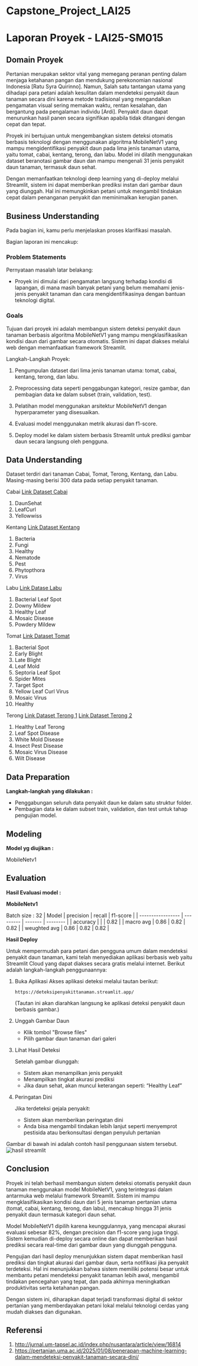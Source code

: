 # Capstone_Project_LAI25

# Laporan Proyek - LAI25-SM015

## Domain Proyek

Pertanian merupakan sektor vital yang memegang peranan penting dalam menjaga ketahanan pangan dan mendukung perekonomian nasional Indonesia [Ratu Syra Quirinno]. Namun, Salah satu tantangan utama yang dihadapi para petani adalah kesulitan dalam mendeteksi penyakit daun tanaman secara dini karena metode tradisional yang mengandalkan pengamatan visual sering memakan waktu, rentan kesalahan, dan bergantung pada pengalaman individu [Ardi]. Penyakit daun dapat menurunkan hasil panen secara signifikan apabila tidak ditangani dengan cepat dan tepat.

Proyek ini bertujuan untuk mengembangkan sistem deteksi otomatis berbasis teknologi dengan menggunakan algoritma MobileNetV1 yang mampu mengidentifikasi penyakit daun pada lima jenis tanaman utama, yaitu tomat, cabai, kentang, terong, dan labu. Model ini dilatih menggunakan dataset beranotasi gambar daun dan mampu mengenali 31 jenis penyakit daun tanaman, termasuk daun sehat.

Dengan memanfaatkan teknologi deep learning yang di-deploy melalui Streamlit, sistem ini dapat memberikan prediksi instan dari gambar daun yang diunggah. Hal ini memungkinkan petani untuk mengambil tindakan cepat dalam penanganan penyakit dan meminimalkan kerugian panen.

## Business Understanding

Pada bagian ini, kamu perlu menjelaskan proses klarifikasi masalah.

Bagian laporan ini mencakup:

### Problem Statements

Pernyataan masalah latar belakang:
- Proyek ini dimulai dari pengamatan langsung terhadap kondisi di lapangan, di mana masih banyak petani yang belum memahami jenis-jenis penyakit tanaman dan cara mengidentifikasinya dengan bantuan teknologi digital.


### Goals

Tujuan dari proyek ini adalah membangun sistem deteksi penyakit daun tanaman berbasis algoritma MobileNetV1 yang mampu mengklasifikasikan kondisi daun dari gambar secara otomatis. Sistem ini dapat diakses melalui web dengan memanfaatkan framework Streamlit.

Langkah-Langkah Proyek:

1. Pengumpulan dataset dari lima jenis tanaman utama: tomat, cabai, kentang, terong, dan labu.

2. Preprocessing data seperti penggabungan kategori, resize gambar, dan pembagian data ke dalam subset (train, validation, test).

3. Pelatihan model menggunakan arsitektur MobileNetV1 dengan hyperparameter yang disesuaikan.

4. Evaluasi model menggunakan metrik akurasi dan f1-score.

5. Deploy model ke dalam sistem berbasis Streamlit untuk prediksi gambar daun secara langsung oleh pengguna.

## Data Understanding
Dataset terdiri dari tanaman Cabai, Tomat, Terong, Kentang, dan Labu. Masing-masing berisi 300 data pada setiap penyakit tanaman.

Cabai
[Link Dataset Cabai](https://github.com/ulfa03/Chili-Leaf-Disease-Dataset/tree/main)
1. DaunSehat
2. LeafCurl
3. Yellowwiss


Kentang 
[Link Dataset Kentang](https://www.kaggle.com/datasets/nirmalsankalana/potato-leaf-disease-dataset)
1. Bacteria 
2. Fungi 
3. Healthy 
4. Nematode 
5. Pest 
6. Phytopthora 
7. Virus 


Labu 
[Link Datase Labu](https://www.kaggle.com/datasets/tahmidmir/pumpkin-leaf-diseases-dataset-from-bangladesh)
1. Bacterial Leaf Spot
2. Downy Mildew
3. Healthy Leaf
4. Mosaic Disease
5. Powdery Mildew


Tomat
[Link Dataset Tomat](https://www.kaggle.com/datasets/charuchaudhry/plantvillage-tomato-leaf-dataset)
1. Bacterial Spot 
2. Early Blight
3. Late Blight 
4. Leaf Mold 
5. Septoria Leaf Spot 
6. Spider Mites 
7. Target Spot
8. Yellow Leaf Curl Virus 
9. Mosaic Virus 
10. Healthy 


Terong
[Link Dataset Terong 1](https://www.kaggle.com/datasets/kamalmoha/eggplant-disease-recognition-dataset)
[Link Dataset Terong 2](https://www.kaggle.com/datasets/researchforus/eggplant-leaf-disease-dataset)
1. Healthy Leaf Terong
2. Leaf Spot Disease
3. White Mold Disease
4. Insect Pest Disease
5. Mosaic Virus Disease
6. Wilt Disease



## Data Preparation

**Langkah-langkah yang dilakukan :**

* Penggabungan seluruh data penyakit daun ke dalam satu struktur folder.
* Pembagian data ke dalam subset train, validation, dan test untuk tahap pengujian model.

## Modeling

**Model yg diujikan :**

MobileNetv1 

## Evaluation

**Hasil Evaluasi model :**

**MobileNetv1** 

Batch size : 32
| Model             | precision |  recall | f1-score |
| ----------------- | --------- | ------- | -------- |
| accuracy          |           |         |   0.82   |
| macro avg         |   0.86    |  0.82   |   0.82   |
| weughted avg      |   0.86    |  0.82   |   0.82   |

**Hasil Deploy**

Untuk mempermudah para petani dan pengguna umum dalam mendeteksi penyakit daun tanaman, kami telah menyediakan aplikasi berbasis web yaitu Streamlit Cloud yang dapat diakses secara gratis melalui internet.
Berikut adalah langkah-langkah penggunaannya:
1. Buka Aplikasi
   Akses aplikasi deteksi melalui tautan berikut:
   
   ```
   https://deteksipenyakittanaman.streamlit.app/
   ```
   (Tautan ini akan diarahkan langsung ke aplikasi deteksi penyakit daun berbasis gambar.)
   
2. Unggah Gambar Daun
   - Klik tombol "Browse files"
   - Pilih gambar daun tanaman dari galeri
     
3. Lihat Hasil Deteksi

   Setelah gambar diunggah:
   - Sistem akan menampilkan jenis penyakit
   - Menampilkan tingkat akurasi prediksi
   - Jika daun sehat, akan muncul keterangan seperti: “Healthy Leaf”
  
5. Peringatan Dini

   Jika terdeteksi gejala penyakit:
   - Sistem akan memberikan peringatan dini
   - Anda bisa mengambil tindakan lebih lanjut seperti menyemprot pestisida atau berkonsultasi dengan penyuluh pertanian
   
Gambar di bawah ini adalah contoh hasil penggunaan sistem tersebut.
![hasil streamlit](https://i.ibb.co/B5zgyNvh/Whats-App-Image-2025-06-11-at-15-07-56-d2f8e7a5.jpg) 


## Conclusion
Proyek ini telah berhasil membangun sistem deteksi otomatis penyakit daun tanaman menggunakan model MobileNetV1, yang terintegrasi dalam antarmuka web melalui framework Streamlit. Sistem ini mampu mengklasifikasikan kondisi daun dari 5 jenis tanaman pertanian utama (tomat, cabai, kentang, terong, dan labu), mencakup hingga 31 jenis penyakit daun termasuk kategori daun sehat.

Model MobileNetV1 dipilih karena keunggulannya, yang mencapai akurasi evaluasi sebesar 82%, dengan precision dan f1-score yang juga tinggi. Sistem kemudian di-deploy secara online dan dapat memberikan hasil prediksi secara real-time dari gambar daun yang diunggah pengguna.

Pengujian dari hasil deploy menunjukkan sistem dapat memberikan hasil prediksi dan tingkat akurasi dari gambar daun, serta notifikasi jika penyakit terdeteksi. Hal ini menunjukkan bahwa sistem memiliki potensi besar untuk membantu petani mendeteksi penyakit tanaman lebih awal, mengambil tindakan pencegahan yang tepat, dan pada akhirnya meningkatkan produktivitas serta ketahanan pangan.

Dengan sistem ini, diharapkan dapat terjadi transformasi digital di sektor pertanian yang memberdayakan petani lokal melalui teknologi cerdas yang mudah diakses dan digunakan.



## Referensi

1. http://jurnal.um-tapsel.ac.id/index.php/nusantara/article/view/16814
2. https://pertanian.uma.ac.id/2025/01/08/penerapan-machine-learning-dalam-mendeteksi-penyakit-tanaman-secara-dini/
